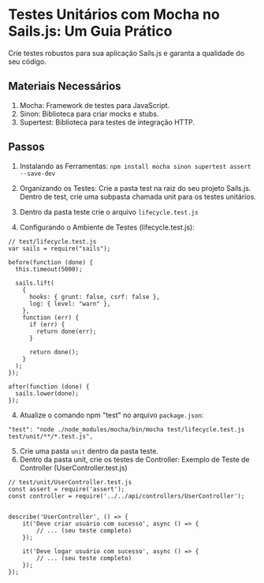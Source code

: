 # Testes Unitários com Mocha no Sails.js: Um Guia Prático
Crie testes robustos para sua aplicação Sails.js e garanta a qualidade do seu código.

## Materiais Necessários
1. Mocha: Framework de testes para JavaScript.
2. Sinon: Biblioteca para criar mocks e stubs.
3. Supertest: Biblioteca para testes de integração HTTP.

## Passos
1. Instalando as Ferramentas:
`npm install mocha sinon supertest assert --save-dev`

2. Organizando os Testes:
Crie a pasta test na raiz do seu projeto Sails.js.
Dentro de test, crie uma subpasta chamada unit para os testes unitários.

3. Dentro da pasta teste crie o arquivo `lifecycle.test.js`

4. Configurando o Ambiente de Testes (lifecycle.test.js):
```
// test/lifecycle.test.js
var sails = require("sails");

before(function (done) {
  this.timeout(5000);

  sails.lift(
    {
      hooks: { grunt: false, csrf: false },
      log: { level: "warn" },
    },
    function (err) {
      if (err) {
        return done(err);
      }

      return done();
    }
  );
});

after(function (done) {
  sails.lower(done);
});
```

4. Atualize o comando npm "test" no arquivo `package.json`:
```
"test": "node ./node_modules/mocha/bin/mocha test/lifecycle.test.js test/unit/**/*.test.js",
```

5. Crie uma pasta `unit` dentro da pasta teste.
6. Dentro da pasta unit, crie os testes de Controller:
Exemplo de Teste de Controller (UserController.test.js)
```
// test/unit/UserController.test.js
const assert = require('assert');
const controller = require('../../api/controllers/UserController');


describe('UserController', () => {
    it('Deve criar usuário com sucesso', async () => {
        // ... (seu teste completo)
    });

    it('Deve logar usuário com sucesso', async () => {
        // ... (seu teste completo)
    });
});
```
